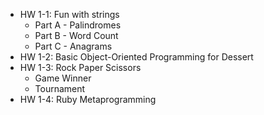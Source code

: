 * HW 1-1: Fun with strings
  * Part A - Palindromes
  * Part B - Word Count
  * Part C - Anagrams
* HW 1-2: Basic Object-Oriented Programming for Dessert
* HW 1-3: Rock Paper Scissors
  * Game Winner
  * Tournament
* HW 1-4: Ruby Metaprogramming
